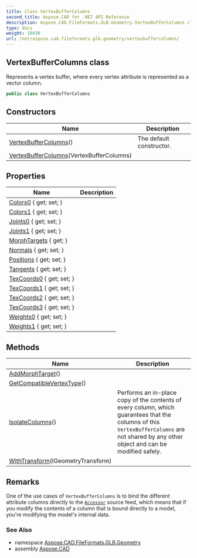 ```yaml
---
title: Class VertexBufferColumns
second_title: Aspose.CAD for .NET API Reference
description: Aspose.CAD.FileFormats.GLB.Geometry.VertexBufferColumns class. Represents a vertex buffer where every vertex attribute is represented as a vector column
type: docs
weight: 10430
url: /net/aspose.cad.fileformats.glb.geometry/vertexbuffercolumns/
---
```

## VertexBufferColumns class

Represents a vertex buffer, where every vertex attribute is represented as a vector column.

```csharp
public class VertexBufferColumns
```

## Constructors

| Name | Description |
| --- | --- |
| [VertexBufferColumns](vertexbuffercolumns/#constructor)() | The default constructor. |
| [VertexBufferColumns](vertexbuffercolumns/#constructor_1)(VertexBufferColumns) |  |

## Properties

| Name | Description |
| --- | --- |
| [Colors0](../../aspose.cad.fileformats.glb.geometry/vertexbuffercolumns/colors0/) { get; set; } |  |
| [Colors1](../../aspose.cad.fileformats.glb.geometry/vertexbuffercolumns/colors1/) { get; set; } |  |
| [Joints0](../../aspose.cad.fileformats.glb.geometry/vertexbuffercolumns/joints0/) { get; set; } |  |
| [Joints1](../../aspose.cad.fileformats.glb.geometry/vertexbuffercolumns/joints1/) { get; set; } |  |
| [MorphTargets](../../aspose.cad.fileformats.glb.geometry/vertexbuffercolumns/morphtargets/) { get; } |  |
| [Normals](../../aspose.cad.fileformats.glb.geometry/vertexbuffercolumns/normals/) { get; set; } |  |
| [Positions](../../aspose.cad.fileformats.glb.geometry/vertexbuffercolumns/positions/) { get; set; } |  |
| [Tangents](../../aspose.cad.fileformats.glb.geometry/vertexbuffercolumns/tangents/) { get; set; } |  |
| [TexCoords0](../../aspose.cad.fileformats.glb.geometry/vertexbuffercolumns/texcoords0/) { get; set; } |  |
| [TexCoords1](../../aspose.cad.fileformats.glb.geometry/vertexbuffercolumns/texcoords1/) { get; set; } |  |
| [TexCoords2](../../aspose.cad.fileformats.glb.geometry/vertexbuffercolumns/texcoords2/) { get; set; } |  |
| [TexCoords3](../../aspose.cad.fileformats.glb.geometry/vertexbuffercolumns/texcoords3/) { get; set; } |  |
| [Weights0](../../aspose.cad.fileformats.glb.geometry/vertexbuffercolumns/weights0/) { get; set; } |  |
| [Weights1](../../aspose.cad.fileformats.glb.geometry/vertexbuffercolumns/weights1/) { get; set; } |  |

## Methods

| Name | Description |
| --- | --- |
| [AddMorphTarget](../../aspose.cad.fileformats.glb.geometry/vertexbuffercolumns/addmorphtarget/)() |  |
| [GetCompatibleVertexType](../../aspose.cad.fileformats.glb.geometry/vertexbuffercolumns/getcompatiblevertextype/)() |  |
| [IsolateColumns](../../aspose.cad.fileformats.glb.geometry/vertexbuffercolumns/isolatecolumns/)() | Performs an in-place copy of the contents of every column, which guarantees that the columns of this `VertexBufferColumns` are not shared by any other object and can be modified safely. |
| [WithTransform](../../aspose.cad.fileformats.glb.geometry/vertexbuffercolumns/withtransform/)(IGeometryTransform) |  |

## Remarks

One of the use cases of `VertexBufferColumns` is to bind the different attribute columns directly to the [`Accessor`](../../aspose.cad.fileformats.glb/accessor/) source feed, which means that if you modify the contents of a column that is bound directly to a model, you're modifying the model's internal data.

### See Also

* namespace [Aspose.CAD.FileFormats.GLB.Geometry](../../aspose.cad.fileformats.glb.geometry/)
* assembly [Aspose.CAD](../../)


